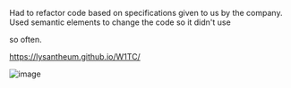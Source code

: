 Had to refactor code based on specifications given to us by the company. Used semantic elements to change the code so it didn't use <div> so often.

https://lysantheum.github.io/W1TC/

![image](https://github.com/Lysantheum/W1TC/assets/157674421/fc63efaa-dd32-4b4c-8416-89b4d9237a55)


